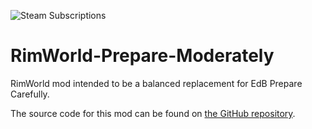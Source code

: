 ![Steam Subscriptions](https://img.shields.io/steam/subscriptions/2057362949)

# RimWorld-Prepare-Moderately
RimWorld mod intended to be a balanced replacement for EdB Prepare Carefully.

The source code for this mod can be found on [the GitHub repository](https://github.com/Lakuna/RimWorld-Prepare-Moderately).
